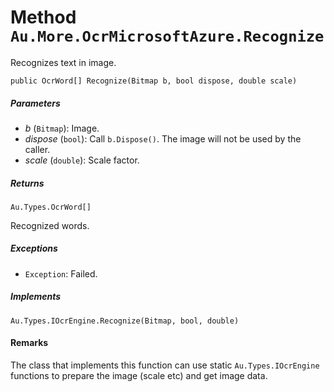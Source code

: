 # Method `Au.More.OcrMicrosoftAzure.Recognize`

Recognizes text in image.

```
public OcrWord[] Recognize(Bitmap b, bool dispose, double scale)
```

##### Parameters

- *b*  (`Bitmap`):
    Image.
- *dispose*  (`bool`):
    Call `b.Dispose()`. The image will not be used by the caller.
- *scale*  (`double`):
    Scale factor.

##### Returns

`Au.Types.OcrWord[]`

Recognized words.

##### Exceptions

- `Exception`:
    Failed.

##### Implements

`Au.Types.IOcrEngine.Recognize(Bitmap, bool, double)`

#### Remarks

The class that implements this function can use static `Au.Types.IOcrEngine` functions to prepare the image (scale etc) and get image data.